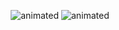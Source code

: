 <p align="center">
  <img src="https://media.giphy.com/media/q1MeAPDDMb43K/giphy.gif" alt="animated" />
  <img src="https://media.giphy.com/media/q1MeAPDDMb43K/giphy.gif" alt="animated" />
</p>

<!--
**thnhtam28/thnhtam28** is a ✨ _special_ ✨ repository because its `README.md` (this file) appears on your GitHub profile.

Here are some ideas to get you started:

- 🔭 I’m currently working on ...
- 🌱 I’m currently learning ...
- 👯 I’m looking to collaborate on ...
- 🤔 I’m looking for help with ...
- 💬 Ask me about ...
- 📫 How to reach me: ...
- 😄 Pronouns: ...
- ⚡ Fun fact: ...
-->
